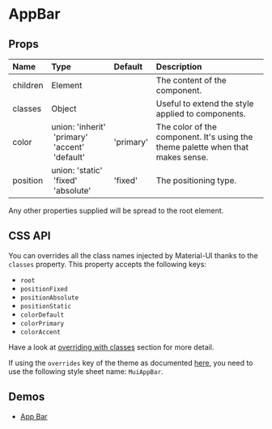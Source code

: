 <!--- This documentation is automatically generated, do not try to edit it. -->

# AppBar



## Props
| Name | Type | Default | Description |
|:-----|:-----|:--------|:------------|
| children | Element |  | The content of the component. |
| classes | Object |  | Useful to extend the style applied to components. |
| color | union:&nbsp;'inherit'<br>&nbsp;'primary'<br>&nbsp;'accent'<br>&nbsp;'default'<br> | 'primary' | The color of the component. It's using the theme palette when that makes sense. |
| position | union:&nbsp;'static'<br>&nbsp;'fixed'<br>&nbsp;'absolute'<br> | 'fixed' | The positioning type. |

Any other properties supplied will be spread to the root element.

## CSS API

You can overrides all the class names injected by Material-UI thanks to the `classes` property.
This property accepts the following keys:
- `root`
- `positionFixed`
- `positionAbsolute`
- `positionStatic`
- `colorDefault`
- `colorPrimary`
- `colorAccent`

Have a look at [overriding with classes](/customization/overrides#overriding-with-classes)
section for more detail.

If using the `overrides` key of the theme as documented
[here](/customization/themes#customizing-all-instances-of-a-component-type),
you need to use the following style sheet name: `MuiAppBar`.

## Demos

- [App Bar](/demos/app-bar)
